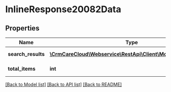 # InlineResponse20082Data

## Properties
Name | Type | Description | Notes
------------ | ------------- | ------------- | -------------
**search_results** | [**\CrmCareCloud\Webservice\RestApi\Client\Model\SearchResult[]**](SearchResult.md) | List of the results | [optional] 
**total_items** | **int** | Count of the results | [optional] 

[[Back to Model list]](../../README.md#documentation-for-models) [[Back to API list]](../../README.md#documentation-for-api-endpoints) [[Back to README]](../../README.md)


